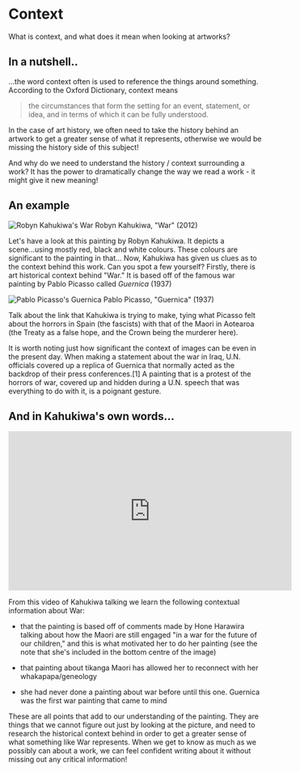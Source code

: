 # Context

What is context, and what does it mean when looking at artworks?

## In a nutshell..

...the word context often is used to reference the things around something. According to the Oxford Dictionary, context means

> the circumstances that form the setting for an event, statement, or idea, and in terms of which it can be fully understood.

In the case of art history, we often need to take the history behind an artwork to get a greater sense of what it represents, otherwise we would be missing the history side of this subject!

And why do we need to understand the history / context surrounding a work? It has the power to dramatically change the way we read a work - it might give it new meaning!

## An example

![Robyn Kahukiwa's War](https://assets.aucklandartgallery.com/assets/media/2014-five-maori-painters-main.jpg)
  Robyn Kahukiwa, "War" (2012)
  
Let's have a look at this painting by Robyn Kahukiwa. It depicts a scene...using mostly red, black and white colours. These colours are significant to the painting in that...
Now, Kahukiwa has given us clues as to the context behind this work. Can you spot a few yourself?
Firstly, there is art historical context behind "War." It is based off of the famous war painting by Pablo Picasso called *Guernica* (1937)

![Pablo Picasso's Guernica](https://www.pablopicasso.org/images/paintings/guernica3.jpg)
  Pablo Picasso, "Guernica" (1937)
  
Talk about the link that Kahukiwa is trying to make, tying what Picasso felt about the horrors in Spain (the fascists) with that of the Maori in Aotearoa (the Treaty as a false hope, and the Crown being the murderer here). 

It is worth noting just how significant the context of images can be even in the present day. When making a statement about the war in Iraq, U.N. officials covered up a replica of Guernica that normally acted as the backdrop of their press conferences.[1] A painting that is a protest of the horrors of war, covered up and hidden during a U.N. speech that was everything to do with it, is a poignant gesture.

## And in Kahukiwa's own words...

<iframe width="560" height="315" src="https://www.youtube.com/embed/aOdSpSi-YBs" frameborder="0" allow="accelerometer; autoplay; encrypted-media; gyroscope; picture-in-picture" allowfullscreen></iframe>

From this video of Kahukiwa talking we learn the following contextual information about War:

- that the painting is based off of comments made by Hone Harawira talking about how the Maori are still engaged "in a war for the future of our children," and this is what motivated her to do her painting (see the note that she's included in the bottom centre of the image)

- that painting about tikanga Maori has allowed her to reconnect with her whakapapa/geneology 

- she had never done a painting about war before until this one. Guernica was the first war painting that came to mind

These are all points that add to our understanding of the painting. They are things that we cannot figure out just by looking at the picture, and need to research the historical context behind in order to get a greater sense of what something like War represents. When we get to know as much as we possibly can about a work, we can feel confident writing about it without missing out any critical information!
